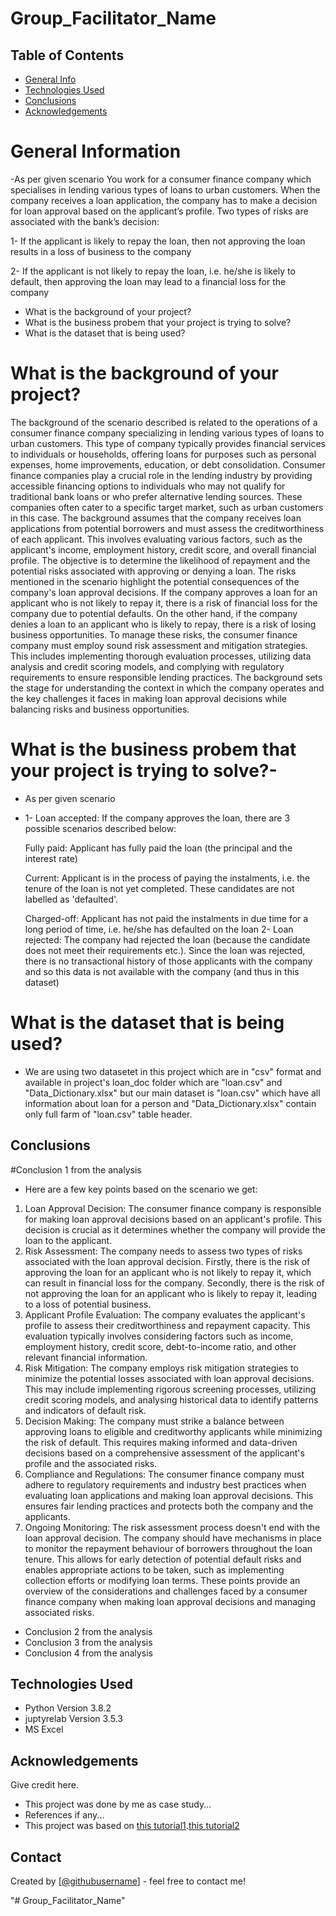 # Group_Facilitator_Name
## Table of Contents
* [General Info](#general-information)
* [Technologies Used](#technologies-used)
* [Conclusions](#conclusions)
* [Acknowledgements](#acknowledgements)

 # General Information
-As per given scenario 
You work for a consumer finance company which specialises in lending various types of loans to urban customers. When the company receives a loan application, the company has to make a decision for loan approval based on the applicant’s profile. Two types of risks are associated with the bank’s decision:

   1- If the applicant is likely to repay the loan, then not approving the loan results in a loss of business to the company

   2- If the applicant is not likely to repay the loan, i.e. he/she is likely to default, then approving the loan may lead to a financial loss for the company
- What is the background of your project?
- What is the business probem that your project is trying to solve?
- What is the dataset that is being used?

# What is the background of your project?
The background of the scenario described is related to the operations of a consumer finance company specializing in lending various types of loans to urban customers. This type of company typically provides financial services to individuals or households, offering loans for purposes such as personal expenses, home improvements, education, or debt consolidation.
Consumer finance companies play a crucial role in the lending industry by providing accessible financing options to individuals who may not qualify for traditional bank loans or who prefer alternative lending sources. These companies often cater to a specific target market, such as urban customers in this case.
The background assumes that the company receives loan applications from potential borrowers and must assess the creditworthiness of each applicant. This involves evaluating various factors, such as the applicant's income, employment history, credit score, and overall financial profile. The objective is to determine the likelihood of repayment and the potential risks associated with approving or denying a loan.
The risks mentioned in the scenario highlight the potential consequences of the company's loan approval decisions. If the company approves a loan for an applicant who is not likely to repay it, there is a risk of financial loss for the company due to potential defaults. On the other hand, if the company denies a loan to an applicant who is likely to repay, there is a risk of losing business opportunities.
To manage these risks, the consumer finance company must employ sound risk assessment and mitigation strategies. This includes implementing thorough evaluation processes, utilizing data analysis and credit scoring models, and complying with regulatory requirements to ensure responsible lending practices.
The background sets the stage for understanding the context in which the company operates and the key challenges it faces in making loan approval decisions while balancing risks and business opportunities.

# What is the business probem that your project is trying to solve?-
- As per given scenario
-    1- Loan accepted: If the company approves the loan, there are 3 possible scenarios described below:

        Fully paid: Applicant has fully paid the loan (the principal and the interest rate)

        Current: Applicant is in the process of paying the instalments, i.e. the tenure of the loan is not yet completed. These candidates are not labelled as 'defaulted'.

        Charged-off: Applicant has not paid the instalments in due time for a long period of time, i.e. he/she has defaulted on the loan 
  2- Loan rejected: The company had rejected the loan (because the candidate does not meet their requirements etc.). Since the loan was rejected, there is no transactional history of those applicants with the company and so this data is not available with the company (and thus in this dataset)

# What is the dataset that is being used?
- We are using two datasetet in this project which are in "csv" format and available in project's loan_doc folder which are "loan.csv" and "Data_Dictionary.xlsx" but our main dataset is "loan.csv" which have all information about loan for a person and "Data_Dictionary.xlsx" contain only full farm of "loan.csv" table header.



<!-- You can include any other section that is pertinent to your problem -->



<!-- You don't have to answer all the questions - just the ones relevant to your project. -->

## Conclusions
#Conclusion 1 from the analysis
- Here are a few key points based on the scenario we get:
1.	Loan Approval Decision: The consumer finance company is responsible for making loan approval decisions based on an applicant's profile. This decision is crucial as it determines whether the company will provide the loan to the applicant.
2.	Risk Assessment: The company needs to assess two types of risks associated with the loan approval decision. Firstly, there is the risk of approving the loan for an applicant who is not likely to repay it, which can result in financial loss for the company. Secondly, there is the risk of not approving the loan for an applicant who is likely to repay it, leading to a loss of potential business.
3.	Applicant Profile Evaluation: The company evaluates the applicant's profile to assess their creditworthiness and repayment capacity. This evaluation typically involves considering factors such as income, employment history, credit score, debt-to-income ratio, and other relevant financial information.
4.	Risk Mitigation: The company employs risk mitigation strategies to minimize the potential losses associated with loan approval decisions. This may include implementing rigorous screening processes, utilizing credit scoring models, and analysing historical data to identify patterns and indicators of default risk.
5.	Decision Making: The company must strike a balance between approving loans to eligible and creditworthy applicants while minimizing the risk of default. This requires making informed and data-driven decisions based on a comprehensive assessment of the applicant's profile and the associated risks.
6.	Compliance and Regulations: The consumer finance company must adhere to regulatory requirements and industry best practices when evaluating loan applications and making loan approval decisions. This ensures fair lending practices and protects both the company and the applicants.
7.	Ongoing Monitoring: The risk assessment process doesn't end with the loan approval decision. The company should have mechanisms in place to monitor the repayment behaviour of borrowers throughout the loan tenure. This allows for early detection of potential default risks and enables appropriate actions to be taken, such as implementing collection efforts or modifying loan terms.
These points provide an overview of the considerations and challenges faced by a consumer finance company when making loan approval decisions and managing associated risks.

- Conclusion 2 from the analysis
- Conclusion 3 from the analysis
- Conclusion 4 from the analysis

<!-- You don't have to answer all the questions - just the ones relevant to your project. -->


## Technologies Used
- Python Version 3.8.2
- juptyrelab Version 3.5.3
- MS Excel

<!-- As the libraries versions keep on changing, it is recommended to mention the version of library used in this project -->

## Acknowledgements
Give credit here.
- This project was done by me as case study...
- References if any...
- This project was based on [this tutorial1](https://www.kaggle.com/datasets/zaurbegiev/my-dataset).[this tutorial2](https://www.kaggle.com/datasets/ankitkalauni/bank-loan-defaulter-prediction-hackathon/code)


## Contact
Created by [[@githubusername](https://github.com/ravi-maker)] - feel free to contact me!


<!-- Optional -->
<!-- ## License -->
<!-- This project is open source and available under the [... License](). -->

<!-- You don't have to include all sections - just the one's relevant to your project -->
"# Group_Facilitator_Name" 
